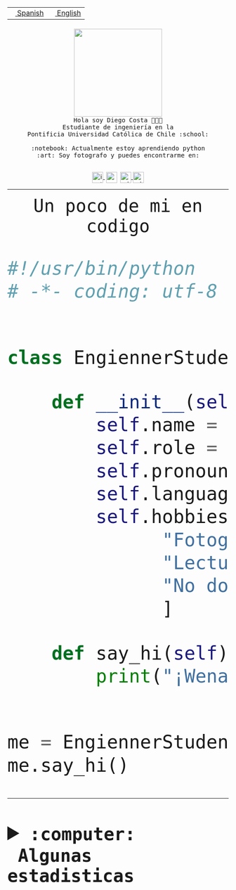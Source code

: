 <table border="0"  align="right">
 <tr><td><a href="README.md"><img src="https://upload.wikimedia.org/wikipedia/commons/thumb/8/89/Bandera_de_Espa%C3%B1a.svg/1200px-Bandera_de_Espa%C3%B1a.svg.png" height="10"> Spanish</a></td>
 <td><a href="README.en.md"><img src="https://upload.wikimedia.org/wikipedia/commons/a/a4/Flag_of_the_United_States.svg" height="10"> English</a></td></tr>
</table><br><br><br>


<p align="center">
  <img src="https://github.com/diegocostares/diegocostares/blob/main/Images/aaa2.gif?raw=true" height="200px" weight="200px">
  <br><samp>
    Hola soy Diego Costa 👨🏻‍💻<br>
    Estudiante de ingeniería en la <br>
    Pontificia Universidad Católica de Chile :school:<br>
  <br>
    :notebook: Actualmente estoy aprendiendo python <br>
    :art: Soy fotografo y puedes encontrarme en: <br>
  <br></samp>
  
</p>

<p align="center">
   <a href="https://instagram.com/diegocosta_no" target="blank">
    <img 
    align="center" src="https://cdn.jsdelivr.net/npm/simple-icons@3.0.1/icons/instagram.svg" alt="instagram" height="25px" width="25px" />
  </a>
  <a style="border: 3px solid; color: white;"href="https://t.me/diegocosta_no" target="blank">
  <img
  align="center" alt="Telegram" width="25px" src="https://icons-for-free.com/iconfiles/png/512/Telegram-1324888767380505522.png" />
</a>
<a href="https://api.whatsapp.com/send?phone=56971897835&text=Hola!" target="blank">
  <img
  align="center" alt="wtsp" width="25px" src="https://img.icons8.com/pastel-glyph/2x/whatsapp--v2.png" />
</a>
<a href="https://www.linkedin.com/in/diego-costa-786249213/" target="blank">
  <img
  align="center" alt="wtsp" width="25px" src="https://img.icons8.com/metro/452/linkedin.png" />
</a>

  </a>
</p>

---


<p align="center"><font size="25"><samp>Un poco de mi en codigo</samp></front></p>


```python
#!/usr/bin/python
# -*- coding: utf-8 -*-


class EngiennerStudent:

    def __init__(self):
        self.name = "Diego Costa"
        self.role = "Estudiante"
        self.pronouns = "he/him"
        self.language_spoken = ["es_CL", "en_US"]
        self.hobbies = [
              "Fotografia",
              "Lectura",
              "No dormir",
              ]

    def say_hi(self):
        print("¡Wena mundo!")


me = EngiennerStudent()
me.say_hi()
```
---
<details>
  <summary><b><samp>:computer: &nbsp;Algunas estadisticas</samp></b></summary>
  <br/></p>

<!--START_SECTION:waka-->
![Code Time](http://img.shields.io/badge/Code%20Time-1%2C005%20hrs-blue)

**Soy nocturno 🦉** 

```text
🌞 Mañana                 25 commits          ░░░░░░░░░░░░░░░░░░░░░░░░░   00.84 % 
🌆 Día                    912 commits         ████████░░░░░░░░░░░░░░░░░   30.61 % 
🌃 Tarde                  1305 commits        ███████████░░░░░░░░░░░░░░   43.81 % 
🌙 Noche                  737 commits         ██████░░░░░░░░░░░░░░░░░░░   24.74 % 
```
📅 **Soy más productivo los Martes** 

```text
Lunes                    449 commits         ████░░░░░░░░░░░░░░░░░░░░░   15.07 % 
Martes                   569 commits         █████░░░░░░░░░░░░░░░░░░░░   19.10 % 
Miércoles                415 commits         ███░░░░░░░░░░░░░░░░░░░░░░   13.93 % 
Jueves                   450 commits         ████░░░░░░░░░░░░░░░░░░░░░   15.11 % 
Viernes                  429 commits         ████░░░░░░░░░░░░░░░░░░░░░   14.40 % 
Sábado                   222 commits         ██░░░░░░░░░░░░░░░░░░░░░░░   07.45 % 
Domingo                  445 commits         ████░░░░░░░░░░░░░░░░░░░░░   14.94 % 
```


📊 **Esta semana me dediqué a** 

```text
🐱‍💻 Proyectos: 
2023-1-S4-Grupo2-Scraper 17 hrs 18 mins      ██████████████░░░░░░░░░░░   54.12 % 
2023-1-S4-Grupo2-IA      4 hrs 39 mins       ████░░░░░░░░░░░░░░░░░░░░░   14.55 % 
Arqui-31                 2 hrs 48 mins       ██░░░░░░░░░░░░░░░░░░░░░░░   08.78 % 
Index-capstone           2 hrs 1 min         ██░░░░░░░░░░░░░░░░░░░░░░░   06.34 % 
2023-1-S4-Grupo2-Backend 1 hr 26 mins        █░░░░░░░░░░░░░░░░░░░░░░░░   04.52 % 
```


 Last Updated on 02/06/2023 10:20:07 UTC
<!--END_SECTION:waka-->
  
  

<p align="center"> <img src="https://github-readme-stats.vercel.app/api?username=diegocostares&show_icons=true&theme=ayu-mirage" alt="abhisheknaiidu" /></p>
 
</details>
